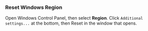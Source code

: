 ### Reset Windows Region
Open Windows Control Panel, then select **Region**. Click `Additional settings...` at the bottom, then Reset in the window that opens.
